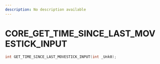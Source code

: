 ```yaml
---
description: No description available 
---
```


# CORE\_GET_TIME_SINCE_LAST_MOVESTICK_INPUT

```cpp
int GET_TIME_SINCE_LAST_MOVESTICK_INPUT(int _Unk0);
```